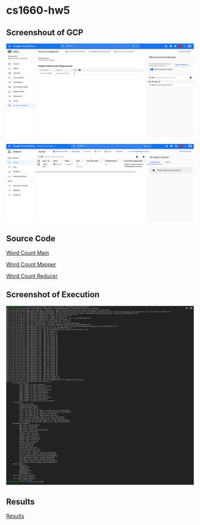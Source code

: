 # cs1660-hw5

## Screenshout of GCP

![](Account1.png)

![](Account2.png)

## Source Code

[Word Count Main](WordCount.java)

[Word Count Mapper](WordCountMapper.java)

[Word Count Reducer](WordCountReducer.java)

## Screenshot of Execution

![](Execution.png)

## Results

[Results](results.txt)
